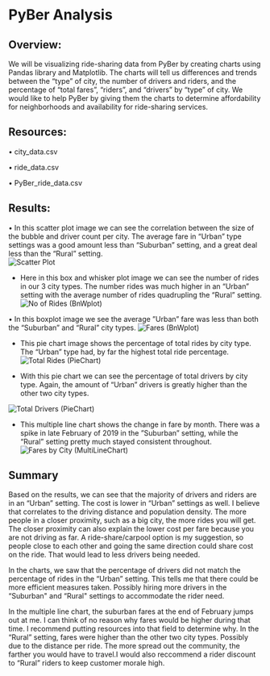 # PyBer Analysis


## Overview:
We will be visualizing ride-sharing data from PyBer by creating charts using Pandas library and Matplotlib. The charts will tell us  differences and trends between the “type” of city, the number of drivers and riders, and the percentage of “total fares”, “riders”, and “drivers” by “type” of city. We would like to help PyBer by giving them the charts to determine affordability for neighborhoods and availability for ride-sharing services.

## Resources:
•	 city_data.csv

•	 ride_data.csv

•	 PyBer_ride_data.csv


## Results:

•	In this scatter plot image we can see the correlation between the size of the bubble and driver count per city. The average fare in “Urban” type settings was a good amount less than “Suburban” setting, and a great deal less than the “Rural” setting.  
![Scatter Plot](https://user-images.githubusercontent.com/79877349/115103176-d492ad00-9f04-11eb-9f72-965d97b140fd.png)



* Here in this box and whisker plot image we can see the number of rides in our 3 city types. The number rides was much higher in an “Urban” setting with the average number of rides quadrupling the “Rural” setting.
![No  of Rides (BnWplot)](https://user-images.githubusercontent.com/79877349/115103190-e70ce680-9f04-11eb-8313-c50dee931245.png)


•	In this boxplot image we see the average ”Urban” fare was less than both the “Suburban” and “Rural” city types.
![Fares (BnWplot)](https://user-images.githubusercontent.com/79877349/115103214-ff7d0100-9f04-11eb-8797-a2cd84d91c98.png)


* This pie chart image shows the percentage of total rides by city type. The “Urban” type had, by far the highest total ride percentage. 
![Total Rides (PieChart)](https://user-images.githubusercontent.com/79877349/115103219-086dd280-9f05-11eb-8fc9-f9f55eb02265.png)


* With this pie chart we can see the percentage of total drivers by city type. Again, the amount of “Urban” drivers is greatly higher than the other two city types. 

![Total Drivers (PieChart)](https://user-images.githubusercontent.com/79877349/115103227-17ed1b80-9f05-11eb-8eb5-fb39b1664644.png)


* This multiple line chart shows the change in fare by month. There was a spike in late February of 2019 in the ”Suburban” setting, while the “Rural” setting pretty much stayed consistent throughout. 
![Fares by City (MultiLineChart)](https://user-images.githubusercontent.com/79877349/115103230-29362800-9f05-11eb-8afa-a4ad31c82399.png)


## Summary
 Based on the results, we can see that the majority of drivers and riders are in an “Urban” setting. The cost is lower in “Urban” settings as well. I believe that correlates to the driving distance and population density. The more people in a closer proximity, such as a big city, the more rides you will get. The closer proximity can also explain the lower cost per fare because you are not driving as far. A ride-share/carpool option is my suggestion, so people close to each other and going the same direction could share cost on the ride. That would lead to less drivers being needed.
 
  In the charts, we saw that the percentage of drivers did not match the percentage of rides in the “Urban” setting. This tells me that there could be more efficient measures taken. Possibly hiring more drivers in the “Suburban" and “Rural" settings to accommodate the rider need.
  
 In the multiple line chart, the suburban fares at the end of February jumps out at me. I can think of no reason why fares would be higher during that time. I recommend putting resources into that field to determine why.
 In the “Rural” setting, fares were higher than the other two city types. Possibly due to the distance per ride. The more spread out the community, the farther you would have to travel.I would also reccommend a rider discount to “Rural” riders to keep customer morale high.   
 
 


